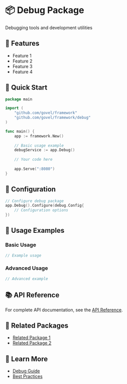 # 📦 Debug Package

Debugging tools and development utilities

## 🌟 Features

- Feature 1
- Feature 2
- Feature 3
- Feature 4

## 🚀 Quick Start

```go
package main

import (
    "github.com/govel/framework"
    "github.com/govel/framework/debug"
)

func main() {
    app := framework.New()
    
    // Basic usage example
    debugService := app.Debug()
    
    // Your code here
    
    app.Serve(":8080")
}
```

## 📖 Configuration

```go
// Configure debug package
app.Debug().Configure(debug.Config{
    // Configuration options
})
```

## 🔧 Usage Examples

### Basic Usage

```go
// Example usage
```

### Advanced Usage

```go
// Advanced example
```

## 📚 API Reference

For complete API documentation, see the [API Reference](../../api-reference/debug.md).

## 🔗 Related Packages

- [Related Package 1](../package1/README.md)
- [Related Package 2](../package2/README.md)

## 📖 Learn More

- [Debug Guide](guide.md)
- [Best Practices](best-practices.md)
